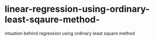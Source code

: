 # linear-regression-using-ordinary-least-sqaure-method-
intuation behind regression using ordinary least square method
